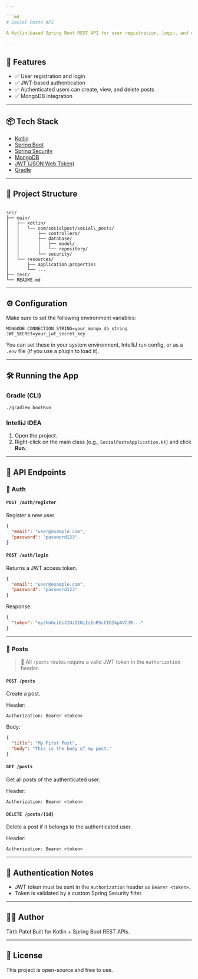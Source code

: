 ```yaml
---

```md
# Social Posts API

A Kotlin-based Spring Boot REST API for user registration, login, and creating posts (title and body). It uses JWT for authentication and MongoDB as the database.

---
```


## 🚀 Features

- ✅ User registration and login
- ✅ JWT-based authentication
- ✅ Authenticated users can create, view, and delete posts
- ✅ MongoDB integration

---

## 📦 Tech Stack

- [Kotlin](https://kotlinlang.org/)
- [Spring Boot](https://spring.io/projects/spring-boot)
- [Spring Security](https://spring.io/projects/spring-security)
- [MongoDB](https://www.mongodb.com/)
- [JWT (JSON Web Token)](https://jwt.io/)
- [Gradle](https://gradle.org/)

---

## 📁 Project Structure

```

src/
├── main/
│   ├── kotlin/
│   │   └── com/socialpost/social\_posts/
│   │       ├── controllers/
│   │       ├── database/
│   │       │   ├── model/
│   │       │   └── repository/
│   │       └── security/
│   └── resources/
│       ├── application.properties
│       └── ...
├── test/
└── README.md

````

---

## ⚙️ Configuration

Make sure to set the following environment variables:

```env
MONGODB_CONNECTION_STRING=your_mongo_db_string
JWT_SECRET=your_jwt_secret_key
````

You can set these in your system environment, IntelliJ run config, or as a `.env` file (if you use a plugin to load it).

---

## 🛠️ Running the App

### Gradle (CLI)

```bash
./gradlew bootRun
```

### IntelliJ IDEA

1. Open the project.
2. Right-click on the main class (e.g., `SocialPostsApplication.kt`) and click **Run**.

---

## 🧪 API Endpoints

### 🔐 Auth

#### `POST /auth/register`

Register a new user.

```json
{
  "email": "user@example.com",
  "password": "password123"
}
```

#### `POST /auth/login`

Returns a JWT access token.

```json
{
  "email": "user@example.com",
  "password": "password123"
}
```

Response:

```json
{
  "token": "eyJhbGciOiJIUzI1NiIsInR5cCI6IkpXVCJ9..."
}
```

---

### 📝 Posts

> 🔐 All `/posts` routes require a valid JWT token in the `Authorization` header.

#### `POST /posts`

Create a post.

Header:

```
Authorization: Bearer <token>
```

Body:

```json
{
  "title": "My First Post",
  "body": "This is the body of my post."
}
```

#### `GET /posts`

Get all posts of the authenticated user.

Header:

```
Authorization: Bearer <token>
```

#### `DELETE /posts/{id}`

Delete a post if it belongs to the authenticated user.

Header:

```
Authorization: Bearer <token>
```

---

## 🔐 Authentication Notes

* JWT token must be sent in the `Authorization` header as `Bearer <token>`.
* Token is validated by a custom Spring Security filter.

---

## 🧑‍💻 Author

Tirth Patel
Built for Kotlin + Spring Boot REST APIs.

---

## 📄 License

This project is open-source and free to use.

```